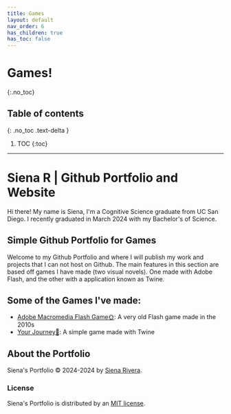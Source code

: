 ```yaml
---
title: Games
layout: default
nav_order: 6
has_children: true
has_toc: false
---
```


# Games!
{:.no_toc}

## Table of contents
{: .no_toc .text-delta }

1. TOC
{:toc}

---

# Siena R | Github Portfolio and Website
Hi there! My name is Siena, I'm a Cognitive Science graduate from UC San Diego. I recently graduated in March 2024 with my Bachelor's of Science.

## Simple Github Portfolio for Games
Welcome to my Github Portfolio and where I will publish my work and projects that I can not host on Github. The main features in this section are based off games I have made (two visual novels). One made with Adobe Flash, and the other with a application known as Twine.

## Some of the Games I've made:
- [Adobe Macromedia Flash Game🌞](https://bellaingenue.github.io/docs/games/gchildren/flashgame/flashgame.html): A very old Flash game made in the 2010s
- [Your Journey🤍](https://bellaingenue.github.io/docs/games/gchildren/yourjourney/yourjourney.html): A simple game made with Twine

## About the Portfolio
Siena's Portfolio &copy; 2024-2024 by [Siena Rivera](https://sienasrivera.website).

### License
Siena's Portfolio is distributed by an [MIT license](https://github.com/bellaingenue/bellaingenue.github.io/LICENSE).